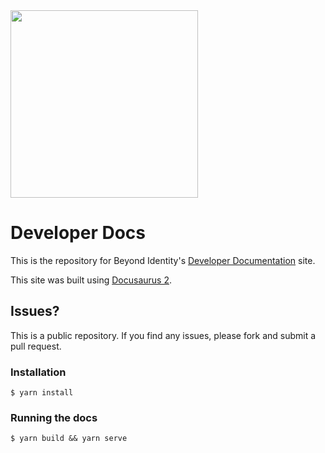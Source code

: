 <img src="https://user-images.githubusercontent.com/238738/173244201-e403272c-fa59-4122-91a2-eba4614b8081.svg" width="300px">

# Developer Docs

This is the repository for Beyond Identity's [Developer Documentation](https://developer.beyondidentity.com/) site.  

This site was built using [Docusaurus 2](https://docusaurus.io/). 

## Issues? 
This is a public repository. If you find any issues, please fork and submit a pull request. 

### Installation

```
$ yarn install
```

### Running the docs

```
$ yarn build && yarn serve
```